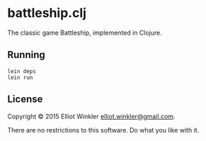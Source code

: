 # battleship.clj

The classic game Battleship, implemented in Clojure.

## Running

```
lein deps
lein run
```

## License

Copyright © 2015 Elliot Winkler <elliot.winkler@gmail.com>.

There are no restrictions to this software. Do what you like with it.
